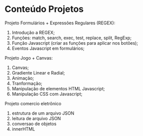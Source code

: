 # Conteúdo Projetos

Projeto Formulários + Expressões Regulares (REGEX):
  1. Introdução a REGEX;
  2. Funções: match, search, exec, test, replace, split, RegExp;
  3. Função Javascript (criar as funções para aplicar nos botões);
  4. Eventos Javascript em formulários;

Projeto Jogo + Canvas:
  1. Canvas;
  2. Gradiente Linear e Radial;
  3. Animação;
  4. Tranformação;
  5. Manipulação de elementos HTML Javascript;
  6. Manipulação CSS com Javascript;


Projeto comercio eletrônico
1. estrutura de um arquivo JSON
2. leitura de arquivo JSON
3. conversao de objetos
4. innerHTML
